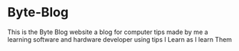 # Byte-Blog
This is the Byte Blog website a blog for computer tips made by me a learning software and hardware developer using tips I Learn as I learn Them
